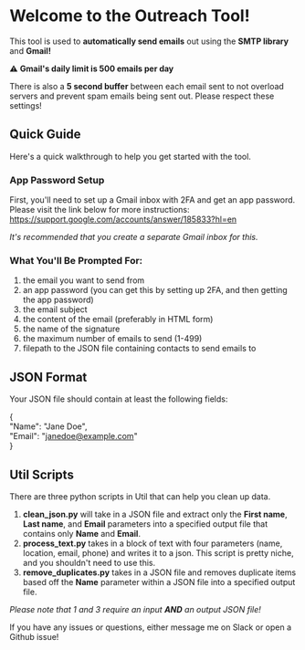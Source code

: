 # Welcome to the Outreach Tool!

This tool is used to **automatically send emails** out using the **SMTP library** and **Gmail!** 

⚠️ **Gmail's daily limit is 500 emails per day**

There is also a **5 second buffer** between each email sent to not overload servers and prevent spam emails being sent out. Please respect these settings!

## Quick Guide

Here's a quick walkthrough to help you get started with the tool.

### App Password Setup

First, you'll need to set up a Gmail inbox with 2FA and get an app password. Please visit the link below for more instructions:  
https://support.google.com/accounts/answer/185833?hl=en

*It's recommended that you create a separate Gmail inbox for this.*

### What You'll Be Prompted For:

1. the email you want to send from
2. an app password (you can get this by setting up 2FA, and then getting the app password)
3. the email subject
4. the content of the email (preferably in HTML form)
5. the name of the signature
6. the maximum number of emails to send (1-499)
7. filepath to the JSON file containing contacts to send emails to

## JSON Format

Your JSON file should contain at least the following fields:

{  
    "Name": "Jane Doe",  
    "Email": "janedoe@example.com"  
}

## Util Scripts

There are three python scripts in Util that can help you clean up data.

1. **clean_json.py** will take in a JSON file and extract only the **First name**, **Last name**, and **Email** parameters into a specified output file that contains only **Name** and **Email**.
2. **process_text.py** takes in a block of text with four parameters (name, location, email, phone) and writes it to a json. This script is pretty niche, and you shouldn't need to use this.
3. **remove_duplicates.py** takes in a JSON file and removes duplicate items based off the **Name** parameter within a JSON file into a specified output file.

*Please note that 1 and 3 require an input **AND** an output JSON file!*

If you have any issues or questions, either message me on Slack or open a Github issue!